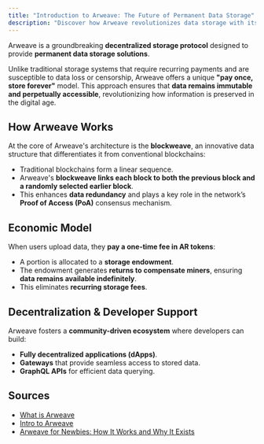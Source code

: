```yaml
---
title: "Introduction to Arweave: The Future of Permanent Data Storage"
description: "Discover how Arweave revolutionizes data storage with its decentralized protocol, offering a unique 'pay once, store forever' model that ensures data immutability and accessibility."
---
```


Arweave is a groundbreaking **decentralized storage protocol** designed to provide **permanent data storage solutions**. 

Unlike traditional storage systems that require recurring payments and are susceptible to data loss or censorship, Arweave offers a unique **"pay once, store forever"** model. This approach ensures that **data remains immutable and perpetually accessible**, revolutionizing how information is preserved in the digital age.

## **How Arweave Works**
At the core of Arweave's architecture is the **blockweave**, an innovative data structure that differentiates it from conventional blockchains:

- Traditional blockchains form a linear sequence.
- Arweave's **blockweave links each block to both the previous block and a randomly selected earlier block**.
- This enhances **data redundancy** and plays a key role in the network’s **Proof of Access (PoA)** consensus mechanism.

## **Economic Model**
When users upload data, they **pay a one-time fee in AR tokens**:

- A portion is allocated to a **storage endowment**.
- The endowment generates **returns to compensate miners**, ensuring **data remains available indefinitely**.
- This eliminates **recurring storage fees**.

## **Decentralization & Developer Support**
Arweave fosters a **community-driven ecosystem** where developers can build:

- **Fully decentralized applications (dApps)**.
- **Gateways** that provide seamless access to stored data.
- **GraphQL APIs** for efficient data querying.

## **Sources**
- [What is Arweave](https://arweave.org/)
- [Intro to Arweave](https://arweavehub.com/primer)
- [Arweave for Newbies: How It Works and Why It Exists](https://x.com/onlyarweave/status/1805983704549929286)
